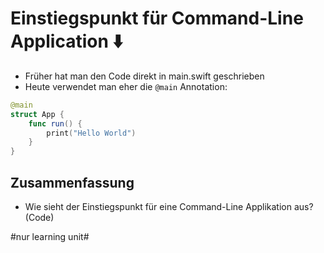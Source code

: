 # Einstiegspunkt für Command-Line Application ⬇️

- Früher hat man den Code direkt in main.swift geschrieben
- Heute verwendet man eher die `@main` Annotation:

```swift
@main
struct App {
    func run() {
        print("Hello World")
    }
}
```

## Zusammenfassung
- Wie sieht der Einstiegspunkt für eine Command-Line Applikation aus? (Code)


#nur learning unit#